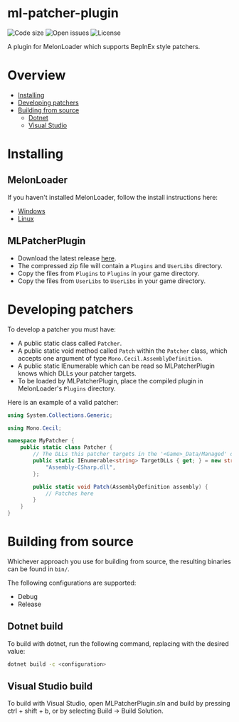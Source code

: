 # ml-patcher-plugin
![Code size](https://img.shields.io/github/languages/code-size/Kaden5480/ml-patcher-plugin?color=5c85d6)
![Open issues](https://img.shields.io/github/issues/Kaden5480/ml-patcher-plugin?color=d65c5c)
![License](https://img.shields.io/github/license/Kaden5480/ml-patcher-plugin?color=a35cd6)

A plugin for MelonLoader which supports BepInEx style patchers.

# Overview
- [Installing](#installing)
- [Developing patchers](#developing-patchers)
- [Building from source](#building-from-source)
    - [Dotnet](#dotnet-build)
    - [Visual Studio](#visual-studio-build)

# Installing
## MelonLoader
If you haven't installed MelonLoader, follow the install instructions here:
- [Windows](https://github.com/Kaden5480/modloader-instructions#melonloader-windows)
- [Linux](https://github.com/Kaden5480/modloader-instructions#melonloader-linux)

## MLPatcherPlugin
- Download the latest release
[here](https://github.com/Kaden5480/ml-patcher-plugin/releases).
- The compressed zip file will contain a `Plugins` and `UserLibs` directory.
- Copy the files from `Plugins` to `Plugins` in your game directory.
- Copy the files from `UserLibs` to `UserLibs` in your game directory.

# Developing patchers
To develop a patcher you must have:
- A public static class called `Patcher`.
- A public static void method called `Patch` within the `Patcher` class, which accepts
  one argument of type `Mono.Cecil.AssemblyDefinition`.
- A public static IEnumerable<string>  which can be read so MLPatcherPlugin knows which
  DLLs your patcher targets.
- To be loaded by MLPatcherPlugin, place the compiled plugin in MelonLoader's `Plugins` directory.

Here is an example of a valid patcher:
```cs
using System.Collections.Generic;

using Mono.Cecil;

namespace MyPatcher {
    public static class Patcher {
        // The DLLs this patcher targets in the '<Game>_Data/Managed' directory
        public static IEnumerable<string> TargetDLLs { get; } = new string[] {
            "Assembly-CSharp.dll",
        };

        public static void Patch(AssemblyDefinition assembly) {
            // Patches here
        }
    }
}
```

# Building from source
Whichever approach you use for building from source, the resulting
binaries can be found in `bin/`.

The following configurations are supported:
- Debug
- Release

## Dotnet build
To build with dotnet, run the following command, replacing
<configuration> with the desired value:
```sh
dotnet build -c <configuration>
```

## Visual Studio build
To build with Visual Studio, open MLPatcherPlugin.sln and build by pressing
ctrl + shift + b, or by selecting Build -> Build Solution.
